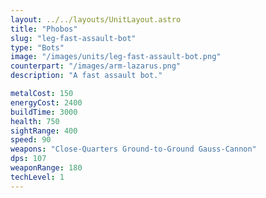 ```yaml
---
layout: ../../layouts/UnitLayout.astro
title: "Phobos"
slug: "leg-fast-assault-bot"
type: "Bots"
image: "/images/units/leg-fast-assault-bot.png"
counterpart: "/images/arm-lazarus.png"
description: "A fast assault bot."

metalCost: 150
energyCost: 2400
buildTime: 3000
health: 750
sightRange: 400
speed: 90
weapons: "Close-Quarters Ground-to-Ground Gauss-Cannon"
dps: 107
weaponRange: 180
techLevel: 1
---
```

